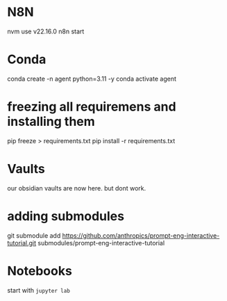 
# N8N
nvm use v22.16.0
n8n start

# Conda
conda create -n agent python=3.11 -y
conda activate agent

# freezing all requiremens and installing them
pip freeze > requirements.txt
pip install -r requirements.txt

# Vaults 
our obsidian vaults are now here. but dont work.

 # adding submodules
 git submodule add https://github.com/anthropics/prompt-eng-interactive-tutorial.git submodules/prompt-eng-interactive-tutorial


 # Notebooks
 start with `jupyter lab`